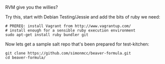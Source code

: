 RVM give you the willies?


Try this, start with Debian Testing/Jessie and add the bits of ruby we need:

    # PREREQ: install Vagrant from http://www.vagrantup.com/
    # install enough for a sensible ruby execution environment
    sudo apt-get install ruby bundler git

Now lets get a sample salt repo that's been prepared for test-kitchen:

    git clone https://github.com/simonmcc/beaver-formula.git
    cd beaver-formula/



